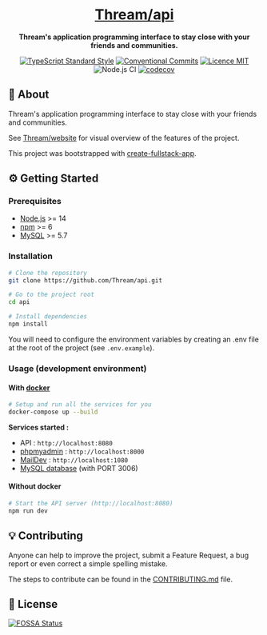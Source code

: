 <h1 align="center"><a href="https://api.thream.divlo.fr/docs">Thream/api</a></h1>

<p align="center">
  <strong>Thream's application programming interface to stay close with your friends and communities.</strong>
</p>

<p align="center">
  <a href="https://www.npmjs.com/package/ts-standard"><img alt="TypeScript Standard Style" src="https://camo.githubusercontent.com/f87caadb70f384c0361ec72ccf07714ef69a5c0a/68747470733a2f2f62616467656e2e6e65742f62616467652f636f64652532307374796c652f74732d7374616e646172642f626c75653f69636f6e3d74797065736372697074"/></a>
  <a href="https://conventionalcommits.org"><img src="https://img.shields.io/badge/Conventional%20Commits-1.0.0-yellow.svg" alt="Conventional Commits" /></a>
  <a href="./LICENSE"><img src="https://img.shields.io/badge/licence-MIT-blue.svg" alt="Licence MIT"/></a>
  <img src="https://github.com/Thream/api/workflows/Node.js%20CI/badge.svg" alt="Node.js CI" />
  <a href="https://codecov.io/gh/Thream/api"><img src="https://codecov.io/gh/Thream/api/branch/develop/graph/badge.svg" alt="codecov" /></a>
</p>

## 📜 About

Thream's application programming interface to stay close with your friends and communities.

See [Thream/website](https://github.com/Thream/website/) for visual overview of the features of the project.

This project was bootstrapped with [create-fullstack-app](https://github.com/Divlo/create-fullstack-app).

## ⚙️ Getting Started

### Prerequisites

- [Node.js](https://nodejs.org/) >= 14
- [npm](https://www.npmjs.com/) >= 6
- [MySQL](https://www.mysql.com/) >= 5.7

### Installation

```sh
# Clone the repository
git clone https://github.com/Thream/api.git

# Go to the project root
cd api

# Install dependencies
npm install
```

You will need to configure the environment variables by creating an .env file at the root of the project (see `.env.example`).

### Usage (development environment)

#### With [docker](https://www.docker.com/)

```sh
# Setup and run all the services for you
docker-compose up --build
```

**Services started :**

- API : `http://localhost:8080`
- [phpmyadmin](https://www.phpmyadmin.net/) : `http://localhost:8000`
- [MailDev](https://maildev.github.io/maildev/) : `http://localhost:1080`
- [MySQL database](https://www.mysql.com/) (with PORT 3006)

#### Without docker

```sh
# Start the API server (http://localhost:8080)
npm run dev
```

## 💡 Contributing

Anyone can help to improve the project, submit a Feature Request, a bug report or even correct a simple spelling mistake.

The steps to contribute can be found in the [CONTRIBUTING.md](./.github/CONTRIBUTING.md) file.

## 📄 License

[![FOSSA Status](https://app.fossa.com/api/projects/git%2Bgithub.com%2FThream%2Fapi.svg?type=large)](https://app.fossa.com/projects/git%2Bgithub.com%2FThream%2Fapi?ref=badge_large)
